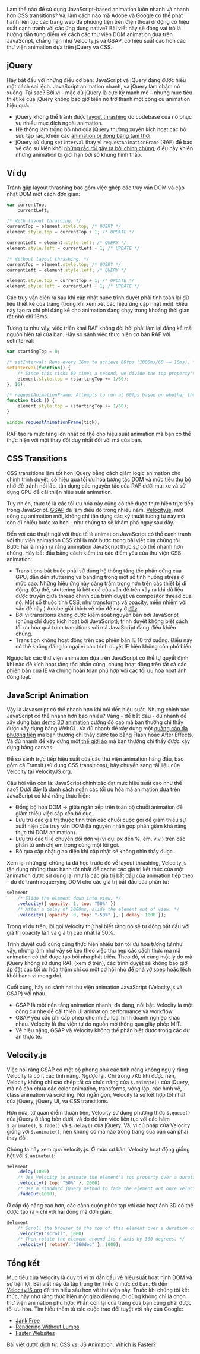 Làm thế nào để sử dụng JavaScript-based animation luôn nhanh và nhanh hơn CSS transitions? Và, làm cách nào mà Adobe và Google có thể phát hành liên tục các trang web đa phương tiện trên điện thoại di động có hiệu suất cạnh tranh với các ứng dụng native?
Bài viết này sẽ đóng vai trò là hướng dẫn từng điểm về cách các thư viện DOM animation dựa trên JavaScript, chẳng hạn như Velocity.js và GSAP, có hiệu suất cao hơn các thư viện animation dựa trên jQuery và CSS.

## jQuery

Hãy bắt đầu với những điều cơ bản: JavaScript và jQuery đang được hiểu một cách sai lệch. JavaScript animation nhanh, và jQuery làm chậm nó xuống. Tại sao? Bởi vì - mặc dù jQuery là cực kỳ mạnh mẽ - nhưng mục tiêu thiết kế của jQuery không bao giờ biến nó trở thành một công cụ animation hiệu quả:
- jQuery không thể tránh được [layout thrashing](http://wilsonpage.co.uk/preventing-layout-thrashing/)  do codebase của nó phục vụ nhiều mục đích ngoài animation.
- Hệ thống làm trống bộ nhớ của jQuery thường xuyên kích hoạt các bộ sưu tập rác, khiến các [animation bị đóng băng tạm thời](http://blog.artillery.com/2012/10/browser-garbage-collection-and-framerate.html).
- jQuery sử dụng `setInterval` thay vì `requestAnimationFrame` (RAF) để bảo vệ các sự kiện khỏi [những rắc rối gây ra bởi chính chúng](http://stackoverflow.com/questions/7999680/why-doesnt-jquery-use-requestanimationframe%22%20%5Cl%20%22comment21484794_8995666), điều này khiến những animation bị giới hạn bởi số khung hình thấp.

## Ví dụ

Tránh gặp layout thrashing bao gồm việc ghép các truy vấn DOM và cập nhật DOM một cách đơn giản:

```javascript
var currentTop,
	currentLeft;

/* With layout thrashing. */
currentTop = element.style.top; /* QUERY */
element.style.top = currentTop + 1; /* UPDATE */

currentLeft = element.style.left; /* QUERY */
element.style.left = currentLeft + 1; /* UPDATE */

/* Without layout thrashing. */
currentTop = element.style.top; /* QUERY */
currentLeft = element.style.left; /* QUERY */

element.style.top = currentTop + 1; /* UPDATE */
element.style.left = currentLeft + 1; /* UPDATE */
```

Các truy vấn diễn ra sau khi cập nhật buộc trình duyệt phải tính toán lại dữ liệu thiết kế của trang (trong khi xem xét các hiệu ứng cập nhật mới). Điều này tạo ra chi phí đáng kể cho animation đang chạy trong khoảng thời gian rất nhỏ chỉ 16ms.

Tương tự như vậy, việc triển khai RAF không đòi hỏi phải làm lại đáng kể mã nguồn hiện tại của bạn. Hãy so sánh việc thực hiện cơ bản RAF với setInterval:

```javascript
var startingTop = 0;

/* setInterval: Runs every 16ms to achieve 60fps (1000ms/60 ~= 16ms). */
setInterval(function() {
	/* Since this ticks 60 times a second, we divide the top property's increment of 1 unit per 1 second by 60. */
    element.style.top = (startingTop += 1/60);
}, 16);

/* requestAnimationFrame: Attempts to run at 60fps based on whether the browser is in an optimal state. */
function tick () {
    element.style.top = (startingTop += 1/60);
}

window.requestAnimationFrame(tick);
```

RAF tạo ra mức tăng lớn nhất có thể cho hiệu suất animation mà bạn có thể thực hiện với một thay đổi duy nhất đối với mã của bạn.

## CSS Transitions

CSS transitions làm tốt hơn jQuery bằng cách giảm logic animation cho chính trình duyệt, có hiệu quả tối ưu hóa tương tác DOM và mức tiêu thụ bộ nhớ để tránh nói lắp, tận dụng các nguyên tắc của RAF dưới mui xe và sử dụng GPU để cải thiện hiệu suất animation.

Tuy nhiên, thực tế là các tối ưu hóa này cũng có thể được thực hiện trực tiếp trong JavaScript. [GSAP](http://www.greensock.com/gsap-js/) đã làm điều đó trong nhiều năm. [Velocity.js](http://velocityjs.org/), một công cụ animation mới, không chỉ tận dụng các kỹ thuật tương tự này mà còn đi nhiều bước xa hơn - như chúng ta sẽ khám phá ngay sau đây.

Đến với các thuật ngữ với thực tế là animation JavaScript có thể cạnh tranh với thư viện animation CSS chỉ là một bước trong bài viết của chúng tôi. Bước hai là nhận ra rằng animation JavaScript thực sự có thể nhanh hơn chúng.
Hãy bắt đầu bằng cách kiểm tra các điểm yếu của thư viện CSS animation:

- Transitions bắt buộc phải sử dụng hệ thống tăng tốc phần cứng của GPU, dẫn đến stuttering và banding trong một số tình huống stress ở mức cao.  Những hiệu ứng này càng trầm trọng hơn trên các thiết bị di động. (Cụ thể, stuttering là kết quả của vấn đề trên xảy ra khi dữ liệu được truyền giữa thread chính của trình duyệt và compositor thread của nó. Một số thuộc tính CSS, như transforms và opacity, miễn nhiễm với vấn đề này.) Adobe giải thích về vấn đề này ở [đây](http://blogs.adobe.com/webplatform/2014/03/18/css-animations-and-transitions-performance/).
- Bởi vì transitions không được kiểm soát nguyên bản bởi JavaScript (chúng chỉ được kích hoạt bởi JavaScript), trình duyệt không biết cách tối ưu hóa quá trình transitions với mã JavaScript đang điều khiển chúng.
- Transition không hoạt động trên các phiên bản IE 10 trở xuống. Điều này có thể không đáng lo ngại vì các trình duyệt IE hiện không còn phổ biến.

Ngược lại: các thư viện animation dựa trên JavaScript có thể tự quyết định khi nào để kích hoạt tăng tốc phần cứng, chúng hoạt động trên tất cả các phiên bản của IE và chúng hoàn toàn phù hợp với các tối ưu hóa hoạt ảnh đồng loạt.

## JavaScript Animation

Vậy là Javascript có thể nhanh hơn khi nói đến hiệu suất. Nhưng chính xác JavaScript có thể nhanh hơn bao nhiêu? Vâng - để bắt đầu - đủ nhanh để xây dựng [bản demo 3D animation](http://velocityjs.org/demo.html) cường độ cao mà bạn thường chỉ thấy được xây dựng bằng WebGL. Và đủ nhanh để xây dựng một [quảng cáo đa phương tiện](http://julian.com/research/velocity/playground.html) mà bạn thường chỉ thấy được tạo bằng Flash hoặc After Effects. Và đủ nhanh để xây dựng một [thế giới ảo](http://danielraftery.com/read/Animating-Awesomeness-with-Velocityjs) mà bạn thường chỉ thấy được xây dựng bằng canvas.

Để so sánh trực tiếp hiệu suất của các thư viện animation hàng đầu, bao gồm cả Transit (sử dụng CSS transitions), hãy chuyển sang tài liệu của Velocity tại VelocityJS.org.

Câu hỏi vẫn còn là: JavaScript chính xác đạt mức hiệu suất cao như thế nào? Dưới đây là danh sách ngắn các tối ưu hóa mà animation dựa trên JavaScript có khả năng thực hiện:

- Đồng bộ hóa DOM → giữa ngăn xếp trên toàn bộ chuỗi animation để giảm thiểu việc sắp xếp bố cục.
- Lưu trữ các giá trị thuộc tính trên các chuỗi cuộc gọi để giảm thiểu sự xuất hiện của truy vấn DOM (là nguyên nhân góp phần giảm khả năng thực thi DOM animation).
- Lưu trữ các tỉ lệ chuyển đổi đơn vị (ví dụ: px đến %, em, v.v.) trên các phần tử anh chị em trong cùng một lời gọi.
- Bỏ qua cập nhật giao diện khi cập nhật sẽ không nhìn thấy được.

Xem lại những gì chúng ta đã học trước đó về layout thrashing, Velocity.js tận dụng những thực hành tốt nhất để cache các giá trị kết thúc của một animation được sử dụng lại như là các giá trị bắt đầu của animation tiếp theo - do đó tránh requerying DOM cho các giá trị bắt đầu của phần tử:
```javascript
$element
	/* Slide the element down into view. */
	.velocity({ opacity: 1, top: "50%" })
	/* After a delay of 1000ms, slide the element out of view. */
	.velocity({ opacity: 0, top: "-50%" }, { delay: 1000 });
 ```
 
 Trong ví dụ trên, lời gọi Velocity thứ hai biết rằng nó sẽ tự động bắt đầu với giá trị opacity là 1 và giá trị cao nhất là 50%.
 
 Trình duyệt cuối cùng cũng thực hiện nhiều bản tối ưu hóa tương tự như vậy, nhưng làm như vậy sẽ kéo theo việc thu hẹp các cách thức mà mã animation có thể được tạo bởi nhà phát triển. Theo đó, vì cùng một lý do mà jQuery không sử dụng RAF (xem ở trên), các trình duyệt sẽ không bao giờ áp đặt các tối ưu hóa thậm chí có một cơ hội nhỏ để phá vỡ spec hoặc lệch khỏi hành vi mong đợi.
 
 Cuối cùng, hãy so sánh hai thư viện animation JavaScript (Velocity.js và GSAP) với nhau.
- GSAP là một nền tảng animation nhanh, đa dạng, nổi bật. Velocity là một công cụ nhẹ để cải thiện UI animation performance và workflow.
- GSAP yêu cầu phí cấp phép cho nhiều loại hình doanh nghiệp khác nhau. Velocity là thư viện tự do nguồn mở thông qua giấy phép MIT.
- Về hiệu năng, GSAP và Velocity không thể phân biệt được trong các dự án thực tế.

## Velocity.js

Việc nói rằng GSAP có một bộ phong phú các tính năng không ngụ ý rằng Velocity là có ít các tính năng. Ngược lại. Chỉ trong 7Kb khi được nén, Velocity không chỉ sao chép tất cả chức năng của `$.animate()` của jQuery, mà nó còn chứa các color animation, transforms, vòng lặp, các hình vẽ, class animation và scrolling.
Nói ngắn gọn, Velocity là sự kết hợp tốt nhất của jQuery, jQuery UI, và CSS transitions.

Hơn nữa, từ quan điểm thuận tiện, Velocity sử dụng phương thức `$.queue()` của jQuery ở tầng bên dưới, và do đó làm việc liên tục với các hàm `$.animate()`, `$.fade()` và `$.delay()` của jQuery. Và, vì cú pháp của Velocity giống với `$.animate()`, nên không có mã nào trong trang của bạn cần phải thay đổi.

Chúng ta hãy xem qua Velocity.js. Ở mức cơ bản, Velocity hoạt động giống hệt với `$.animate()`:

```javascript
$element
	.delay(1000)
	/* Use Velocity to animate the element's top property over a duration of 2000ms. */
	.velocity({ top: "50%" }, 2000)
	/* Use a standard jQuery method to fade the element out once Velocity is done animating top. */
	.fadeOut(1000);
```

Ở cấp độ nâng cao hơn, các cảnh cuộn phức tạp với các hoạt ảnh 3D có thể được tạo ra - chỉ với hai dòng mã đơn giản:

```javascript
$element
	/* Scroll the browser to the top of this element over a duration of 1000ms. */
	.velocity("scroll", 1000)
	/* Then rotate the element around its Y axis by 360 degrees. */
	.velocity({ rotateY: "360deg" }, 1000);
```

## Tổng kết

Mục tiêu của Velocity là duy trì vị trí dẫn đầu về hiệu suất hoạt hình DOM và sự tiện lợi. Bài viết này đã tập trung tìm hiểu ở mức cơ bản. Đi đến [VelocityJS.org](http://velocityjs.org/) để tìm hiểu sâu hơn về thư viện này.
Trước khi chúng tôi kết thúc, hãy nhớ rằng thực hiện một giao diện người dùng không chỉ là chọn thư viện animation phù hợp. Phần còn lại của trang của bạn cũng phải được tối ưu hóa. Tìm hiểu thêm từ các cuộc trao đổi tuyệt vời này của Google:

- [Jank Free](http://www.youtube.com/watch?v=n8ep4leoN9A)
- [Rendering Without Lumps](http://www.youtube.com/watch?v=cmZqLzPy0XE)
- [Faster Websites](http://www.devoxx.com/display/DV12/Faster+Websites++Crash+Course+on+Frontend+Performance)

Bài viết được dịch từ: [CSS vs. JS Animation: Which is Faster?](https://davidwalsh.name/css-js-animation)